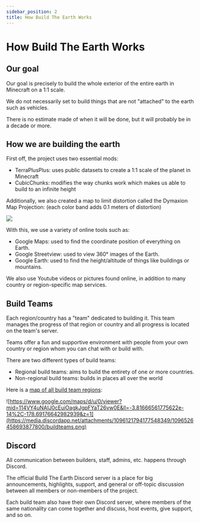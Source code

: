 ```yaml
---
sidebar_position: 2
title: How Build The Earth Works
---
```

# How Build The Earth Works

## Our goal

Our goal is precisely to build the whole exterior of the entire earth in Minecraft on a 1:1 scale.

We do not necessarily set to build things that are not "attached" to the earth such as vehicles.

There is no estimate made of when it will be done, but it will probably be in a decade or more.

## How we are building the earth

First off, the project uses two essential mods:

* TerraPlusPlus: uses public datasets to create a 1:1 scale of the planet in Minecraft
* CubicChunks: modifies the way chunks work which makes us able to build to an infinite height

Additionally, we also created a map to limit distortion called the Dymaxion Map Projection: (each color band adds 0.1 meters of distortion)

![](https://cdn.discordapp.com/attachments/724329424341827655/798928293931646996/dymaxion_distortion-1.png)

With this, we use a variety of online tools such as:

* Google Maps: used to find the coordinate position of everything on Earth.
* Google Streetview: used to view 360° images of the Earth.
* Google Earth: used to find the height/altitude of things like buildings or mountains.

We also use Youtube videos or pictures found online, in addition to many country or region-specific map services.

## Build Teams

Each region/country has a "team" dedicated to building it. This team manages the progress of that region or country and all progress is located on the team's server.

Teams offer a fun and supportive environment with people from your own country or region whom you can chat with or build with.

There are two different types of build teams:

* Regional build teams: aims to build the entirety of one or more countries.
* Non-regional build teams: builds in places all over the world

Here is a [map of all build team regions](https://www.google.com/maps/d/u/0/viewer?mid=114VY4uNAIJ0cEuiOagkJgpFYaT26vw0E&ll=44.12616853498514%2C28.93616442206138&z=3):

![https://www.google.com/maps/d/u/0/viewer?mid=114VY4uNAIJ0cEuiOagkJgpFYaT26vw0E&ll=-3.81666561775622e-14%2C-178.69176642982939&z=1](https://media.discordapp.net/attachments/1096121794177548349/1096526458693877800/buildteams.png)

## Discord

All communication between builders, staff, admins, etc. happens through Discord.

The official Build The Earth Discord server is a place for big announcements, highlights, support, and general or off-topic discussion between all members or non-members of the project.

Each build team also have their own Discord server, where members of the same nationality can come together and discuss, host events, give support, and so on.
